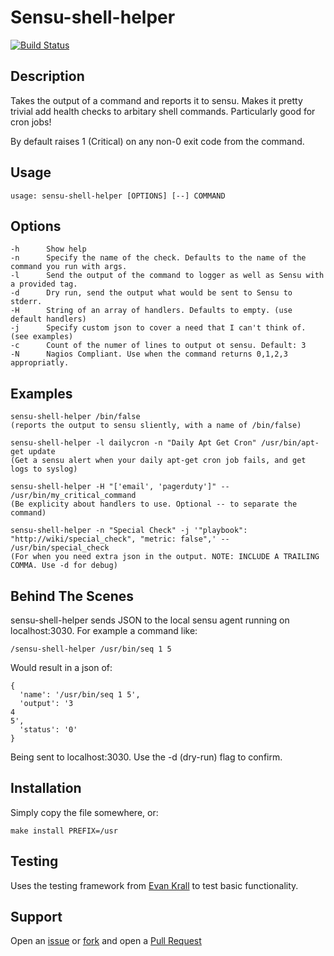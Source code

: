 # Sensu-shell-helper
[![Build Status](https://travis-ci.org/solarkennedy/sensu-shell-helper.png)](https://travis-ci.org/solarkennedy/sensu-shell-helper)

## Description

Takes the output of a command and reports it to sensu. Makes it pretty trivial
add health checks to arbitary shell commands. Particularly good for cron jobs!

By default raises 1 (Critical) on any non-0 exit code from the command.

## Usage

    usage: sensu-shell-helper [OPTIONS] [--] COMMAND

## Options

    -h      Show help
    -n      Specify the name of the check. Defaults to the name of the command you run with args.
    -l      Send the output of the command to logger as well as Sensu with a provided tag.
    -d      Dry run, send the output what would be sent to Sensu to stderr.
    -H      String of an array of handlers. Defaults to empty. (use default handlers)
    -j      Specify custom json to cover a need that I can't think of. (see examples)
    -c      Count of the numer of lines to output ot sensu. Default: 3
    -N      Nagios Compliant. Use when the command returns 0,1,2,3 appropriatly.

## Examples

    sensu-shell-helper /bin/false
    (reports the output to sensu sliently, with a name of /bin/false)

    sensu-shell-helper -l dailycron -n "Daily Apt Get Cron" /usr/bin/apt-get update
    (Get a sensu alert when your daily apt-get cron job fails, and get logs to syslog)

    sensu-shell-helper -H "['email', 'pagerduty']" -- /usr/bin/my_critical_command
    (Be explicity about handlers to use. Optional -- to separate the command)

    sensu-shell-helper -n "Special Check" -j '"playbook": "http://wiki/special_check", "metric: false",' -- /usr/bin/special_check
    (For when you need extra json in the output. NOTE: INCLUDE A TRAILING COMMA. Use -d for debug)

## Behind The Scenes

sensu-shell-helper sends JSON to the local sensu agent running on localhost:3030. 
For example a command like:

    /sensu-shell-helper /usr/bin/seq 1 5

Would result in a json of:

    {
      'name': '/usr/bin/seq 1 5',
      'output': '3
    4
    5', 
      'status': '0'
    }

Being sent to localhost:3030. Use the -d (dry-run) flag to confirm.

## Installation

Simply copy the file somewhere, or:

    make install PREFIX=/usr

## Testing
Uses the testing framework from [Evan Krall](https://github.com/EvanKrall/bash-present)
to test basic functionality.

## Support
Open an [issue](https://github.com/solarkennedy/sensu-shell-helper/issues) or
[fork](https://github.com/solarkennedy/sensu-shell-helper/fork) and open a
[Pull Request](https://github.com/solarkennedy/sensu-shell-helper/pulls)
                 

